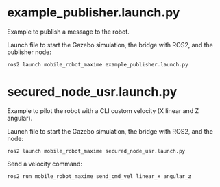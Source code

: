 # example_publisher.launch.py

Example to publish a message to the robot.

Launch file to start the Gazebo simulation, the bridge with ROS2, and the publisher node:

```shell
ros2 launch mobile_robot_maxime example_publisher.launch.py
```

# secured_node_usr.launch.py

Example to pilot the robot with a CLI custom velocity (X linear and Z angular).

Launch file to start the Gazebo simulation, the bridge with ROS2, and the node:
```shell
ros2 launch mobile_robot_maxime secured_node_usr.launch.py
```

Send a velocity command:
```shell
ros2 run mobile_robot_maxime send_cmd_vel linear_x angular_z
```